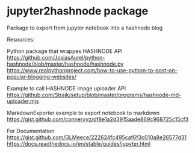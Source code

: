 # jupyter2hashnode package
Package to export from jupyter notebook into a hashnode blog


Resources:

Python package that wrappes HASHNODE API
https://github.com/JosiasAurel/python-hashnode/blob/master/hashnode/hashnode.py
https://www.realpythonproject.com/how-to-use-python-to-post-on-popular-blogging-websites/

Example to call HASHNODE image uploader API
https://github.com/Strajk/setup/blob/master/programs/hashnode-md-uploader.mjs

MarkdownExporter example to export notebook to markdown
https://gist.github.com/connerxyz/df8e1a2d3915aade869c968725c15cf3

For Documentation
https://gist.github.com/GLMeece/222624fc495caf6f3c010a8e26577d31
https://docs.readthedocs.io/en/stable/guides/jupyter.html
